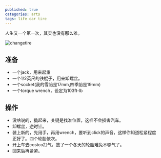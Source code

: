 ```yaml
---
published: true
categories: arts
tags: life car tire
---
```

人生又一个第一次，其实也没有那么难。

![changetire]({{site.baseurl}}/images/596598596.jpg)


## 准备
* 一个jack，用来起重
* 一个1/2英尺的铁棍子，用来卸螺丝。
* 一个socket(我的雪胎是17mm,四季胎是19mm)
* 一个torque wrench，设定为103ft-lb

## 操作

* 没啥说的，撬起来，关键是找准位置，这样不会损害汽车。
* 卸螺丝，逆时针。 
* 装上新的，先用手，再用wrench，要听到click的声音，这样你知道松紧程度正好了。四个轮胎依次。
* 开上车去costco打气，放了一个冬天的轮胎难免不够气了。
* 回来后再紧紧。
